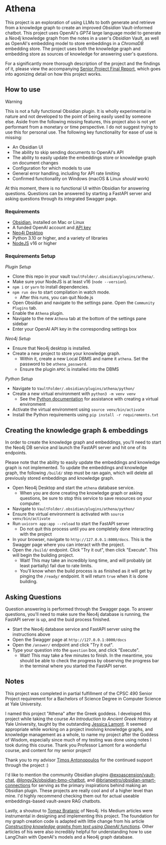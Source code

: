 # Athena

This project is an exploration of using LLMs to both generate and retrieve from a knowledge graph to create an improved *Obsidian* Vault-informed chatbot. This project uses OpenAI's *GPT4* large language model to generate a *Neo4j* knowledge graph from the notes in a user's *Obsidian* Vault, as well as OpenAI's embedding model to store embeddings in a *ChromaDB* embedding store. The project uses both the knowledge graph and embedding store as sources of knowledge for answering user's questions.

For a significantly more thorough description of the project and the findings of it, please view the accompanying [Senior Project Final Report](https://drive.google.com/file/d/1BFFLO-k7-zlrsYIW4y1YYG5lxy0QBmJ3/view?usp=sharing), which goes into agonizing detail on how this project works.

## How to use

> [!WARNING]
> This is not a fully functional Obsidian plugin. It is wholly experimental in nature and not developed to the point of being easily used by someone else. Aside from the following missing features, this project also is not yet performant from a monetary or time perspective. I do not suggest trying to use this for personal use. The following key functionality for ease of use is missing:
> * An Obsidian UI
> * The ability to skip sending documents to OpenAI's API
> * The ability to easily update the embeddings store or knowledge graph on document changes
> * Configuration for which models to use
> * General error handling, including for API rate limiting
> * Confirmed functionality on Windows (macOS & Linux *should* work)

At this moment, there is no functional UI within Obsidian for answering questions. Questions can be answered by starting a FastAPI server and asking questions through its integrated Swagger page.

### Requirements

- [Obsidian](https://obsidian.md/), installed on Mac or Linux
- A funded OpenAI account and [API key](https://help.openai.com/en/articles/4936850-where-do-i-find-my-api-key)
- [Neo4j Desktop](https://neo4j.com/download/)
- Python 3.10 or higher, and a variety of libraries
- [NodeJS](https://nodejs.org/en/download) v16 or higher

### Requirements Setup

*Plugin Setup*

- Clone this repo in your vault `VaultFolder/.obsidian/plugins/athena/`.
- Make sure your NodeJS is at least v16 (`node --version`).
- `npm i` or `yarn` to install dependencies.
- `npm run dev` to start compilation in watch mode.
  - After this runs, you can quit Node.js
- Open Obsidian and navigate to the settings pane. Open the `Community Plugins` tab.
- Enable the `Athena` plugin.
- Navigate to the new `Athena` tab at the bottom of the settings pane sidebar
- Enter your OpenAI API key in the corresponding settings box

*Neo4j Setup*

- Ensure that Neo4j desktop is installed.
- Create a new project to store your knowledge graph.
  - Within it, create a new Local DBMS and name it `athena`. Set the password to be `athena_password`.
  - Ensure the plugin `APOC` is installed into the DBMS

*Python Setup*

- Navigate to `VaultFolder/.obsidian/plugins/athena/python/`
- Create a new virtual environment with `python3 -m venv venv`
  - See the [Python documentation](https://docs.python.org/3/library/venv.html) for assistance with creating a virtual environment
- Activate the virtual environment using `source venv/bin/activate`
- Install the Python requirements using `pip install -r requirements.txt`

## Creating the knowledge graph & embeddings

In order to create the knowledge graph and embeddings, you'll need to start the Neo4j DB service and launch the FastAPI server and hit one of its endpoints.

Please note that the ability to easily update the embeddings and knowledge graph is not implemented. To update the embeddings and knowledge graph, the following `/build/` step must be ran again, which will delete all previously stored embeddings and knowledge graph.

- Open Neo4j Desktop and start the `athena` database service.
  - When you are done creating the knowledge graph or asking questions, be sure to stop this service to save resources on your computer.
- Navigate to `VaultFolder/.obsidian/plugins/athena/python/`
- Ensure the virtual environment is activated with `source venv/bin/activate`
- Run `uvicorn app:app --reload` to start the FastAPI server
  - Do not quit this process until you are completely done interacting with the project
- In your browser, navigate to `http://127.0.0.1:8000/docs`. This is the Swagger page where you can interact with the project.
- Open the `/build/` endpoint. Click "Try it out", then click "Execute". This will begin the building project.
  - Wait! This may take an incredibly long time, and will probably (at least partially) fail due to rate limits.
  - You'll know when the build process is as finished as it will get by pinging the `/ready/` endpoint. It will return `true` when it is done building.

## Asking Questions

Question answering is performed through the Swagger page. To answer questions, you'll need to make sure the Neo4j database is running, the FastAPI server is up, and the buid process finished.

- Start the Neo4j database service and FastAPI server using the instructions above
- Open the Swagger page at `http://127.0.0.1:8000/docs`
- Open the `/answer/` endpoint and click "Try it out".
- Type your question into the `question` box, and click "Execute".
  - Wait! This may take a few minutes to finish. In the meantime, you should be able to check the progress by observing the progress bar in the terminal where you started the FastAPI server.

## Notes

This project was completed in partial fulfillment of the CPSC 490 Senior Project requirement for a Bachelors of Science Degree in Computer Science at Yale University.

I named this project "Athena" after the Greek goddess. I developed this project while taking the course *An Introduction to Ancient Greek History* at Yale University, taught by the outstanding [Jessica Lamont](https://classics.yale.edu/people/jessica-lamont). It seemed appropriate while working on a project involving knowledge graphs, and knowledge management as a whole, to name my project after the Goddess of Wisdom, especially since much of my testing was done using notes I took during this course. Thank you Professor Lamont for a wonderful course, and content for my senior project!

Thank you to my advisor [Timos Antonopoulos](https://www.cs.yale.edu/homes/antonopoulos-timos/) for the continued support through the project :)

I'd like to mention the community Obsidian plugins [@exoascension/vault-chat](https://github.com/exoascension/vault-chat), [@longy2k/obsidian-bmo-chatbot](https://github.com/longy2k/obsidian-bmo-chatbot), and [@brianpetro/obsidian-smart-connections](https://github.com/brianpetro/obsidian-smart-connections) for serving as the primary inspirations behind making an Obsidian plugin. These projects are really cool and of a higher level than mine. I'd highly recommend checking them out for actual useable embeddings-based vault-aware RAG chatbots.

Lastly, a shoutout to [Tomaz Bratanic](https://medium.com/@bratanic-tomaz) of Neo4j. His Medium articles were instrumental in designing and implementing this project. The foundation for my graph creation code is adapted with little change from his article *[Constructing knowledge graphs from text using OpenAI functions](https://medium.com/@bratanic-tomaz/constructing-knowledge-graphs-from-text-using-openai-functions-096a6d010c17)*. Other articles of his were also incredibly helpful for understanding how to use LangChain with OpenAI's models and a Neo4j graph database.
